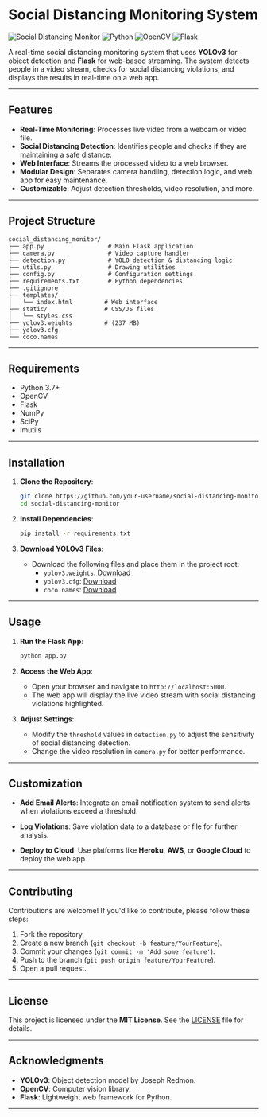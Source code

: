 
# Social Distancing Monitoring System

![Social Distancing Monitor](https://img.shields.io/badge/Status-Active-brightgreen)
![Python](https://img.shields.io/badge/Python-3.7%2B-blue)
![OpenCV](https://img.shields.io/badge/OpenCV-4.5%2B-orange)
![Flask](https://img.shields.io/badge/Flask-2.0%2B-lightgrey)

A real-time social distancing monitoring system that uses **YOLOv3** for object detection and **Flask** for web-based streaming. The system detects people in a video stream, checks for social distancing violations, and displays the results in real-time on a web app.

---

## Features

- **Real-Time Monitoring**: Processes live video from a webcam or video file.
- **Social Distancing Detection**: Identifies people and checks if they are maintaining a safe distance.
- **Web Interface**: Streams the processed video to a web browser.
- **Modular Design**: Separates camera handling, detection logic, and web app for easy maintenance.
- **Customizable**: Adjust detection thresholds, video resolution, and more.

---

## Project Structure

```
social_distancing_monitor/
├── app.py                  # Main Flask application
├── camera.py               # Video capture handler
├── detection.py            # YOLO detection & distancing logic
├── utils.py                # Drawing utilities
├── config.py               # Configuration settings
├── requirements.txt        # Python dependencies
├── .gitignore             
├── templates/
│   └── index.html         # Web interface
├── static/                # CSS/JS files
│   └── styles.css
├── yolov3.weights         # (237 MB)
├── yolov3.cfg             
└── coco.names             
```

---

## Requirements

- Python 3.7+
- OpenCV
- Flask
- NumPy
- SciPy
- imutils

---

## Installation

1. **Clone the Repository**:
   ```bash
   git clone https://github.com/your-username/social-distancing-monitor.git
   cd social-distancing-monitor
   ```

2. **Install Dependencies**:
   ```bash
   pip install -r requirements.txt
   ```

3. **Download YOLOv3 Files**:
   - Download the following files and place them in the project root:
     - `yolov3.weights`: [Download](https://pjreddie.com/files/yolov3.weights)
     - `yolov3.cfg`: [Download](https://github.com/pjreddie/darknet/blob/master/cfg/yolov3.cfg)
     - `coco.names`: [Download](https://github.com/pjreddie/darknet/blob/master/data/coco.names)

---

## Usage

1. **Run the Flask App**:
   ```bash
   python app.py
   ```

2. **Access the Web App**:
   - Open your browser and navigate to `http://localhost:5000`.
   - The web app will display the live video stream with social distancing violations highlighted.

3. **Adjust Settings**:
   - Modify the `threshold` values in `detection.py` to adjust the sensitivity of social distancing detection.
   - Change the video resolution in `camera.py` for better performance.

---

## Customization

- **Add Email Alerts**:
  Integrate an email notification system to send alerts when violations exceed a threshold.

- **Log Violations**:
  Save violation data to a database or file for further analysis.

- **Deploy to Cloud**:
  Use platforms like **Heroku**, **AWS**, or **Google Cloud** to deploy the web app.

---

## Contributing

Contributions are welcome! If you'd like to contribute, please follow these steps:

1. Fork the repository.
2. Create a new branch (`git checkout -b feature/YourFeature`).
3. Commit your changes (`git commit -m 'Add some feature'`).
4. Push to the branch (`git push origin feature/YourFeature`).
5. Open a pull request.

---

## License

This project is licensed under the **MIT License**. See the [LICENSE](LICENSE) file for details.

---

## Acknowledgments

- **YOLOv3**: Object detection model by Joseph Redmon.
- **OpenCV**: Computer vision library.
- **Flask**: Lightweight web framework for Python.

---

